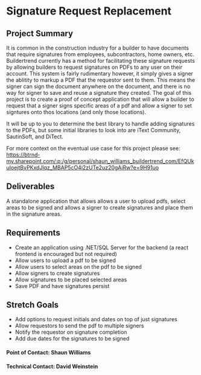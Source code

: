 # Signature Request Replacement

## Project Summary
It is common in the construction industry for a builder to have documents that require signatures from employees, subcontractors, home owners, etc. Buildertrend currently has a method for facilitating these signature requests by allowing builders to request signatures on PDFs to any user on their account. This system is fairly rudimentary however, it simply gives a signer the ablitity to markup a PDF that the requestor sent to them. This means the signer can sign the document anywhere on the document, and there is no way for signer to save and reuse a signature they created. The goal of this project is to create a proof of concept application that will allow a builder to request that a signer signs specific areas of a pdf and allow a signer to set signtures onto thos locations (and only those locations).

It will be up to you to determine the best library to handle adding signatures to the PDFs, but some initial libraries to look into are iText Community, SautinSoft, and DiTect.

For more context on the eventual use case for this project please see: https://btrnd-my.sharepoint.com/:p:/g/personal/shaun_williams_buildertrend_com/EfQUkuIoejtBvPKxdJlqz_MBAP5cO4i2zUTe2uz20gAiRw?e=9H91uo

## Deliverables
A standalone application that allows allows a user to upload pdfs, select areas to be signed and allows a signer to create signatures and place them in the signature areas.

## Requirements
* Create an application using .NET/SQL Server for the backend (a react frontend is encouraged but not required)
* Allow users to upload a pdf to be signed
* Allow users to select areas on the pdf to be signed
* Allow signers to create signatures
* Allow signatures to be placed selected areas
* Save PDF and have signatures persist


## Stretch Goals
* Add options to request initials and dates on top of just signatures
* Allow requestors to send the pdf to multiple signers
* Notify the requestor on signature completion
* Add due dates for the signatures to be signed

#### Point of Contact: Shaun Williams
#### Technical Contact: David Weinstein
